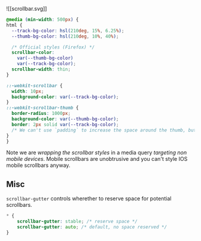 ![[scrollbar.svg]]
```css
@media (min-width: 500px) {
html {
  --track-bg-color: hsl(210deg, 15%, 6.25%);
  --thumb-bg-color: hsl(210deg, 10%, 40%);

  /* Official styles (Firefox) */
  scrollbar-color:
    var(--thumb-bg-color)
    var(--track-bg-color);
  scrollbar-width: thin;
}

::-webkit-scrollbar {
  width: 10px;
  background-color: var(--track-bg-color);
}
::-webkit-scrollbar-thumb {
  border-radius: 1000px;
  background-color: var(--thumb-bg-color);
  border: 2px solid var(--track-bg-color);
  /* We can't use `padding` to increase the space around the thumb, but we can fake it with a border that matches the track color */
}
}
```
Note we are *wrapping the scrollbar styles* in a media query *targeting non mobile devices*. Mobile scrollbars are unobtrusive and you can't style IOS mobile scrollbars anyway. 

## Misc
`scrollbar-gutter` controls wherether to reserve space for potential scrollbars. 
```css
* {
	scrollbar-gutter: stable; /* reserve space */
	scrollbar-gutter: auto; /* default, no space reserved */
}
```